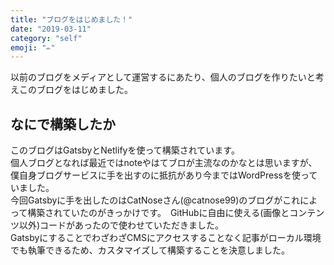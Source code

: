 ```yaml
---
title: "ブログをはじめました！"
date: "2019-03-11"
category: "self"
emoji: "✏"
---
```


以前のブログをメディアとして運営するにあたり、個人のブログを作りたいと考えこのブログをはじめました。  

## なにで構築したか	
このブログはGatsbyとNetlifyを使って構築されています。  
個人ブログとなれば最近ではnoteやはてブロが主流なのかなとは思いますが、僕自身ブログサービスに手を出すのに抵抗があり今まではWordPressを使っていました。  
今回Gatsbyに手を出したのはCatNoseさん(@catnose99)のブログがこれによって構築されていたのがきっかけです。　GitHubに自由に使える(画像とコンテンツ以外)コードがあったので使わせていただきました。  
GatsbyにすることでわざわざCMSにアクセスすることなく記事がローカル環境でも執筆できるため、カスタマイズして構築することを決意しました。  


